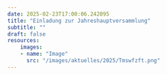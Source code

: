 ```yaml
---
date: 2025-02-23T17:00:06.242095
title: "Einladung zur Jahreshauptversammlung"
subtitle: ""
draft: false
resources:
    images:
    - name: "Image"
      src: "/images/aktuelles/2025/Tmswfzft.png"
---
```



